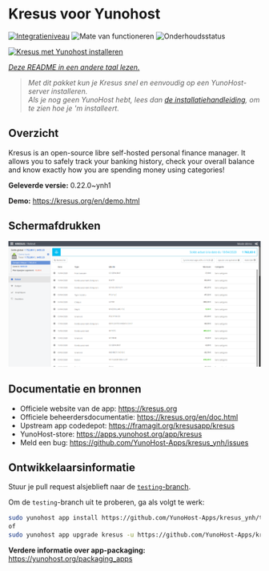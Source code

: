 <!--
NB: Deze README is automatisch gegenereerd door <https://github.com/YunoHost/apps/tree/master/tools/readme_generator>
Hij mag NIET handmatig aangepast worden.
-->

# Kresus voor Yunohost

[![Integratieniveau](https://apps.yunohost.org/badge/integration/kresus)](https://ci-apps.yunohost.org/ci/apps/kresus/)
![Mate van functioneren](https://apps.yunohost.org/badge/state/kresus)
![Onderhoudsstatus](https://apps.yunohost.org/badge/maintained/kresus)

[![Kresus met Yunohost installeren](https://install-app.yunohost.org/install-with-yunohost.svg)](https://install-app.yunohost.org/?app=kresus)

*[Deze README in een andere taal lezen.](./ALL_README.md)*

> *Met dit pakket kun je Kresus snel en eenvoudig op een YunoHost-server installeren.*  
> *Als je nog geen YunoHost hebt, lees dan [de installatiehandleiding](https://yunohost.org/install), om te zien hoe je 'm installeert.*

## Overzicht

Kresus is an open-source libre self-hosted personal finance manager. It allows you to safely track your banking history, check your overall balance and know exactly how you are spending money using categories!


**Geleverde versie:** 0.22.0~ynh1

**Demo:** <https://kresus.org/en/demo.html>

## Schermafdrukken

![Schermafdrukken van Kresus](./doc/screenshots/screenshot.png)

## Documentatie en bronnen

- Officiele website van de app: <https://kresus.org>
- Officiele beheerdersdocumentatie: <https://kresus.org/en/doc.html>
- Upstream app codedepot: <https://framagit.org/kresusapp/kresus>
- YunoHost-store: <https://apps.yunohost.org/app/kresus>
- Meld een bug: <https://github.com/YunoHost-Apps/kresus_ynh/issues>

## Ontwikkelaarsinformatie

Stuur je pull request alsjeblieft naar de [`testing`-branch](https://github.com/YunoHost-Apps/kresus_ynh/tree/testing).

Om de `testing`-branch uit te proberen, ga als volgt te werk:

```bash
sudo yunohost app install https://github.com/YunoHost-Apps/kresus_ynh/tree/testing --debug
of
sudo yunohost app upgrade kresus -u https://github.com/YunoHost-Apps/kresus_ynh/tree/testing --debug
```

**Verdere informatie over app-packaging:** <https://yunohost.org/packaging_apps>
